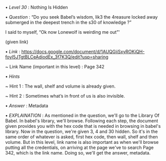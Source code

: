 • *Level 30* : Nothing Is Hidden

• *Question* : “Do you seek Babel’s wisdom, lik3 the 4reasure locked away submerged in the deepest trench in the s30 of knowledge ?”

I said to myself, “Ok now Lonewolf is weirding me out”'

(given link)

• *Link* : https://docs.google.com/document/d/1AUQGiiSxyROKiQH-foyI5JTgtBLCeAdiodEx_3f7K3Q/edit?usp=sharing

~ Link Name (important in this level) : Page 342

• *Hints*

~ Hint 1 : The wall, shelf and volume is already given.

~ Hint 2 : Sometimes what’s in front of us is also invisible.

• *Answer* : Metadata

• *EXPLAINATION* : As mentioned in the question, we'll go to the Library Of Babel. In babel's library, we'll browse. Following each step, the document given provides you with the hex code that is needed in browsing in babel's library. Now in the question, we're given 3, 4 and 30 hidden. So it's in the same order of whatever is asked, first hex code, then wall, shelf and then volume. But in this level, link name is also important as when we'll browse putting all the credentials, on arriving at the page we've to search Page 342, which is the link name. Doing so, we'll get the answer, metadata.
